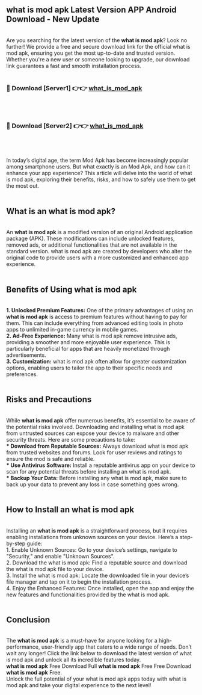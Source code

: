 ## what is mod apk Latest Version APP Android Download - New Update
<br>
Are you searching for the latest version of the <strong>what is mod apk</strong>? Look no further! We provide a free and secure download link for the official what is mod apk, ensuring you get the most up-to-date and trusted version. Whether you're a new user or someone looking to upgrade, our download link guarantees a fast and smooth installation process.
<br>
<br>
<h3>🔴 Download [Server1] 👉👉 <a href="https://modyolo.store/what+is+mod+apk">what_is_mod_apk</a></h3><br>
<br>
<h3>🔴 Download [Server2] 👉👉 <a href="https://modyolo.store/what+is+mod+apk">what_is_mod_apk</a></h3><br>
<br>
<br>
In today’s digital age, the term Mod Apk has become increasingly popular among smartphone users. But what exactly is an Mod Apk, and how can it enhance your app experience? This article will delve into the world of what is mod apk, exploring their benefits, risks, and how to safely use them to get the most out.
<br>
<br>
<h2>What is an what is mod apk?</h2>
<br>
An <strong>what is mod apk</strong> is a modified version of an original Android application package (APK). These modifications can include unlocked features, removed ads, or additional functionalities that are not available in the standard version. what is mod apk are created by developers who alter the original code to provide users with a more customized and enhanced app experience.
<br>
<br>
<h2>Benefits of Using what is mod apk</h2>
<br>
<strong> 1. Unlocked Premium Features:</strong> One of the primary advantages of using an <strong>what is mod apk</strong> is access to premium features without having to pay for them. This can include everything from advanced editing tools in photo apps to unlimited in-game currency in mobile games.
<br>
<strong> 2. Ad-Free Experience:</strong> Many what is mod apk remove intrusive ads, providing a smoother and more enjoyable user experience. This is particularly beneficial for apps that are heavily monetized through advertisements.
<br>
<strong> 3. Customization:</strong> what is mod apk often allow for greater customization options, enabling users to tailor the app to their specific needs and preferences.
<br>
<br>
<h2>Risks and Precautions</h2>
<br>
While <strong>what is mod apk</strong> offer numerous benefits, it’s essential to be aware of the potential risks involved. Downloading and installing what is mod apk from untrusted sources can expose your device to malware and other security threats. Here are some precautions to take:
<br>
<strong> * Download from Reputable Sources:</strong> Always download what is mod apk from trusted websites and forums. Look for user reviews and ratings to ensure the mod is safe and reliable.
<br>
<strong> * Use Antivirus Software:</strong> Install a reputable antivirus app on your device to scan for any potential threats before installing an what is mod apk.
<br>
<strong> * Backup Your Data:</strong> Before installing any what is mod apk, make sure to back up your data to prevent any loss in case something goes wrong.
<br>
<br>
<h2>How to Install an what is mod apk</h2>
<br>
Installing an <strong>what is mod apk</strong> is a straightforward process, but it requires enabling installations from unknown sources on your device. Here’s a step-by-step guide:
<br>
 1. Enable Unknown Sources: Go to your device’s settings, navigate to "Security," and enable "Unknown Sources".
<br>
 2. Download the what is mod apk: Find a reputable source and download the what is mod apk file to your device.
<br>
 3. Install the what is mod apk: Locate the downloaded file in your device’s file manager and tap on it to begin the installation process.
<br>
 4. Enjoy the Enhanced Features: Once installed, open the app and enjoy the new features and functionalities provided by the what is mod apk.
<br>
<br>
<h2><strong>Conclusion</strong></h2>
<br>
The <strong>what is mod apk</strong> is a must-have for anyone looking for a high-performance, user-friendly app that caters to a wide range of needs. Don’t wait any longer! Click the link below to download the latest version of what is mod apk and unlock all its incredible features today.
<br>
<strong>what is mod apk</strong> Free Download Full <strong>what is mod apk</strong> Free Free Download <strong>what is mod apk</strong> Free.
<br>
Unlock the full potential of your what is mod apk apps today with what is mod apk and take your digital experience to the next level!